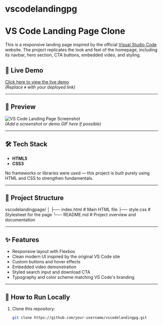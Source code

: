 ﻿# vscodelandingpg
# VS Code Landing Page Clone

This is a responsive landing page inspired by the official [Visual Studio Code](https://code.visualstudio.com/) website. The project replicates the look and feel of the homepage, including its navbar, hero section, CTA buttons, embedded video, and styling.

## 🔗 Live Demo

[Click here to view the live demo](#)  
*(Replace `#` with your deployed link)*

---

## 📸 Preview

![VS Code Landing Page Screenshot](#)  
*(Add a screenshot or demo GIF here if possible)*

---

## 🛠️ Tech Stack

- **HTML5**
- **CSS3**

No frameworks or libraries were used — this project is built purely using HTML and CSS to strengthen fundamentals.

---

## 📁 Project Structure

vscodelandingpage/
│
├── index.html # Main HTML file
├── style.css # Stylesheet for the page
└── README.md # Project overview and documentation



---

## ✨ Features

- Responsive layout with Flexbox
- Clean modern UI inspired by the original VS Code site
- Custom buttons and hover effects
- Embedded video demonstration
- Styled search input and download CTA
- Typography and color scheme matching VS Code's branding

---

## 🚀 How to Run Locally

1. Clone this repository:
   ```bash
   git clone https://github.com/your-username/vscodelandingpg.git

